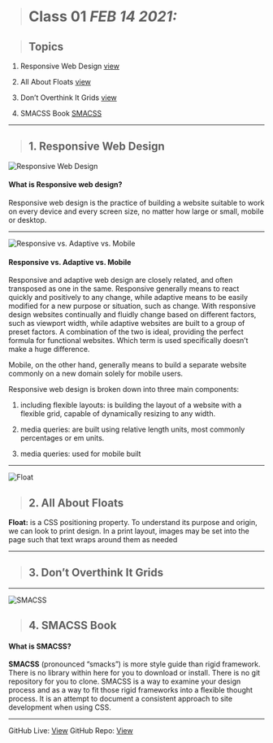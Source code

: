 
> # Class 01  *FEB 14 2021:*

> ## Topics
  
   1. Responsive Web Design [view](https://learn.shayhowe.com/advanced-html-css/responsive-web-design/)
    
   2. All About Floats [view](https://css-tricks.com/all-about-floats/) 
    
   3. Don’t Overthink It Grids [view](https://css-tricks.com/dont-overthink-it-grids/)
   
   4. SMACSS Book [SMACSS](http://smacss.com/)
   
---

> ## 1.  Responsive Web Design
 
![Responsive Web Design](https://hackernoon.com/images/1tjg32bo.jpg)

#### What is Responsive web design?

Responsive web design is the practice of building a website suitable to work on every device and every screen size, no matter how large or small, mobile or desktop.
 
----

![Responsive vs. Adaptive vs. Mobile](https://www.graphicsmerlin.com/wp-content/uploads/2018/11/Responsive-Vs-Adaptive-Web-Design.jpg)

#### Responsive vs. Adaptive vs. Mobile

Responsive and adaptive web design are closely related, and often transposed as one in the same. Responsive generally means to react quickly and positively to any change, while adaptive means to be easily modified for a new purpose or situation, such as change. With responsive design websites continually and fluidly change based on different factors, such as viewport width, while adaptive websites are built to a group of preset factors. A combination of the two is ideal, providing the perfect formula for functional websites. Which term is used specifically doesn’t make a huge difference.

Mobile, on the other hand, generally means to build a separate website commonly on a new domain solely for mobile users.


Responsive web design is broken down into three main components:

  1. including flexible layouts: is building the layout of a website with a flexible grid, capable of dynamically resizing to any width.
  
  2. media queries: are built using relative length units, most commonly percentages or em units.
  
  3. media queries: used for mobile built

---

![Float](https://static.onecms.io/wp-content/uploads/sites/9/2017/06/kfc-float-ss0518-2000.jpg)

> ## 2.  All About Floats

**Float:** is a CSS positioning property. To understand its purpose and origin, we can look to print design. In a print layout, images may be set into the page such that text wraps around them as needed

---

> ## 3. Don’t Overthink It Grids


---

![SMACSS](https://www.zaraffasoft.com/wp-content/uploads/2016/09/smacss-way.png)

> ## 4. SMACSS Book

#### What is SMACSS?

**SMACSS** (pronounced “smacks”) is more style guide than rigid framework. There is no library within here for you to download or install. There is no git repository for you to clone. SMACSS is a way to examine your design process and as a way to fit those rigid frameworks into a flexible thought process. It is an attempt to document a consistent approach to site development when using CSS. 

---

GitHub Live: [View](https://anassawalha95.github.io/reading-notes/Code%20301/Class%2001)
GitHub Repo: [View](https://github.com/anassawalha95/reading-notes/tree/main/Code%20301)
